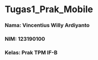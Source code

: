 # Tugas1_Prak_Mobile

### Nama: Vincentius Willy Ardiyanto
### NIM: 123190100
### Kelas: Prak TPM IF-B
